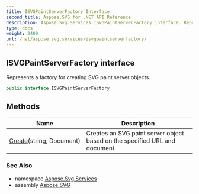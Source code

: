 ```yaml
---
title: ISVGPaintServerFactory Interface
second_title: Aspose.SVG for .NET API Reference
description: Aspose.Svg.Services.ISVGPaintServerFactory interface. Represents a factory for creating SVG paint server objects
type: docs
weight: 2400
url: /net/aspose.svg.services/isvgpaintserverfactory/
---
```

## ISVGPaintServerFactory interface

Represents a factory for creating SVG paint server objects.

```csharp
public interface ISVGPaintServerFactory
```

## Methods

| Name | Description |
| --- | --- |
| [Create](../../aspose.svg.services/isvgpaintserverfactory/create/)(string, Document) | Creates an SVG paint server object based on the specified URL and document. |

### See Also

* namespace [Aspose.Svg.Services](../../aspose.svg.services/)
* assembly [Aspose.SVG](../../)
